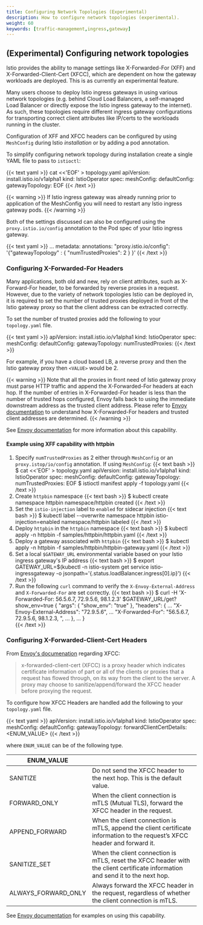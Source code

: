 ```yaml
---
title: Configuring Network Topologies (Experimental)
description: How to configure network topologies (experimental).
weight: 60
keywords: [traffic-management,ingress,gateway]
---
```


## (Experimental) Configuring network topologies

Istio provides the ability to manage settings like X-Forwarded-For (XFF) and X-Forwarded-Client-Cert (XFCC), which are
dependent on how the gateway workloads are deployed. This is as currently an experimental feature.

Many users choose to deploy Istio ingress gateways in using various network topologies
(e.g. behind Cloud Load Balancers, a self-managed Load Balancer or directly expose the
Istio ingress gateway to the internet). As such, these topologies require different ingress gateway configurations for
transporting correct client attributes like IP/certs to the workloads running in the cluster.

Configuration of XFF and XFCC headers can be configured by using `MeshConfig` during Istio
*installation* or by adding a pod annotation.

To simplify configuring network topology during installation create a single YAML file to pass to `istioctl`:

{{< text yaml >}}
cat <<'EOF' > topology.yaml
apiVersion: install.istio.io/v1alpha1
kind: IstioOperator
spec:
  meshConfig:
    defaultConfig:
      gatewayTopology:
EOF
{{< /text >}}

{{< warning >}}
If Istio ingress gateway was already running prior to application of the MeshConfig you will need
to restart any Istio ingress gateway pods.
{{< /warning >}}

Both of the settings discussed can also be configured using the `proxy.istio.io/config` annotation to the Pod spec
of your Istio ingress gateway.

{{< text yaml >}}
...
  metadata:
    annotations:
      "proxy.istio.io/config": '{"gatewayTopology" : { "numTrustedProxies": 2 } }'
{{< /text >}}

### Configuring X-Forwarded-For Headers

Many applications, both old and new, rely on client attributes, such as X-Forward-For header,
to be forwarded by reverse proxies in a request. However, due to the variety of network
topologies Istio can be deployed in, it is required to set the number of trusted proxies deployed in front
of the Istio gateway proxy so that the client address can be extracted correctly.

To set the number of trusted proxies add the following to your `topology.yaml` file.

{{< text yaml >}}
apiVersion: install.istio.io/v1alpha1
kind: IstioOperator
spec:
  meshConfig:
    defaultConfig:
      gatewayTopology:
        numTrustedProxies: <VALUE>
{{< /text >}}

For example, if you have a cloud based LB, a reverse proxy and then the Istio gateway proxy
then `<VALUE>` would be 2.

{{< warning >}}
Note that all the proxies in front need of Istio gateway proxy must parse HTTP traffic and append the X-Forwarded-For
headers at each hop. If the number of entries in X-Forwarded-For header is less than the number of
trusted hops configured, Envoy falls back to using the immediate downstream address as the trusted
client address. Please refer to [Envoy documentation](https://www.envoyproxy.io/docs/envoy/latest/configuration/http/http_conn_man/headers#x-forwarded-for)
to understand how X-Forwarded-For headers and trusted client addresses are determined.
{{< /warning >}}

See [Envoy documentation](https://www.envoyproxy.io/docs/envoy/latest/configuration/http/http_conn_man/headers#x-forwarded-for)
for more information about this capability.

#### Example using XFF capability with httpbin

1. Specify `numTrustedProxies` as 2 either through `MeshConfig` or an `proxy.istop/io/config` annotation. If using `MeshConfig`:
    {{< text bash >}}
    $ cat <<'EOF' > topology.yaml
      apiVersion: install.istio.io/v1alpha1
      kind: IstioOperator
      spec:
        meshConfig:
          defaultConfig:
            gatewayTopology:
              numTrustedProxies: <VALUE>
      EOF
    $ istioctl manifest apply -f topology.yaml
    {{< /text >}}
2. Create `httpbin` namespace
    {{< text bash >}}
    $ kubectl create namespace httpbin
    namespace/httpbin created
    {{< /text >}}
3. Set the `istio-injection` label to `enabled` for sidecar injection
    {{< text bash >}}
    $ kubectl label --overwrite namespace httpbin istio-injection=enabled
    namespace/httpbin labeled
    {{< /text >}}
4. Deploy `httpbin` in the `httpbin` namespace
    {{< text bash >}}
    $ kubectl apply -n httpbin -f samples/httpbin/httpbin.yaml
    {{< /text >}}
5. Deploy a gateway associated with `httpbin`
    {{< text bash >}}
    $ kubectl apply -n httpbin -f samples/httpbin/httpbin-gateway.yaml
    {{< /text >}}
6. Set a local `$GATEWAY_URL` environmental variable based on your Istio ingress gateway's IP address
    {{< text bash >}}
    $ export GATEWAY_URL=$(kubectl -n istio-system get service istio-ingressgateway -o jsonpath='{.status.loadBalancer.ingress[0].ip}')
    {{< /text >}}
7. Run the following `curl` command to verify the `X-Envoy-External-Address` and `X-Forwarded-For` are set correctly.
    {{< text bash >}}
    $ curl -H 'X-Forwarded-For: 56.5.6.7, 72.9.5.6, 98.1.2.3' $GATEWAY_URL/get?show_env=true
    {
      "args": {
        "show_env": "true"
      },
      "headers": {
        ...
        "X-Envoy-External-Address": "72.9.5.6",
        ...
        "X-Forwarded-For": "56.5.6.7, 72.9.5.6, 98.1.2.3, <YOUR GATEWAY IP>",
        ...
      },
      ...
    }    
    {{< /text >}}

### Configuring X-Forwarded-Client-Cert Headers

From [Envoy's documenation](https://www.envoyproxy.io/docs/envoy/latest/configuration/http/http_conn_man/headers#x-forwarded-client-cert)
regarding XFCC:
> x-forwarded-client-cert (XFCC) is a proxy header which indicates certificate information of part or all of the clients
> or proxies that a request has flowed through, on its way from the client to the server. A proxy may choose to
> sanitize/append/forward the XFCC header before proxying the request.

To configure how XFCC Headers are handled add the following to your `topology.yaml` file.

{{< text yaml >}}
apiVersion: install.istio.io/v1alpha1
kind: IstioOperator
spec:
  meshConfig:
    defaultConfig:
      gatewayTopology:
        forwardClientCertDetails: <ENUM_VALUE>
{{< /text >}}

where `ENUM_VALUE` can be of the following type.

| ENUM_VALUE          |                                                                                                                                |
|---------------------|--------------------------------------------------------------------------------------------------------------------------------|
| SANITIZE            | Do not send the XFCC header to the next hop. This is the default value.                                                        |
| FORWARD_ONLY        | When the client connection is mTLS (Mutual TLS), forward the XFCC header in the request.                                       |
| APPEND_FORWARD      | When the client connection is mTLS, append the client certificate information to the request’s XFCC header and forward it.     |
| SANITIZE_SET        | When the client connection is mTLS, reset the XFCC header with the client certificate information and send it to the next hop. |
| ALWAYS_FORWARD_ONLY | Always forward the XFCC header in the request, regardless of whether the client connection is mTLS.                            |

See [Envoy documentation](https://www.envoyproxy.io/docs/envoy/latest/configuration/http/http_conn_man/headers#x-forwarded-client-cert)
for examples on using this capability.
